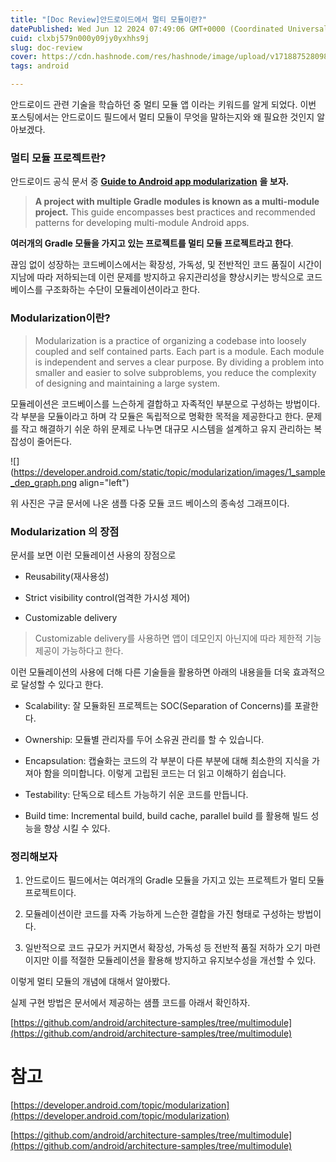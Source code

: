 ```yaml
---
title: "[Doc Review]안드로이드에서 멀티 모듈이란?"
datePublished: Wed Jun 12 2024 07:49:06 GMT+0000 (Coordinated Universal Time)
cuid: clxbj579n000y09jy0yxhhs9j
slug: doc-review
cover: https://cdn.hashnode.com/res/hashnode/image/upload/v1718875280983/60137043-5cc6-4a79-9687-6378dc56b31e.png
tags: android

---
```


안드로이드 관련 기술을 학습하던 중 멀티 모듈 앱 이라는 키워드를 알게 되었다. 이번 포스팅에서는 안드로이드 필드에서 멀티 모듈이 무엇을 말하는지와 왜 필요한 것인지 알아보겠다.

### 멀티 모듈 프로젝트란?

안드로이드 공식 문서 중 [**Guide to Android app modularization**](https://developer.android.com/topic/modularization) **을 보자.**

> **A project with multiple Gradle modules is known as a multi-module project.** This guide encompasses best practices and recommended patterns for developing multi-module Android apps.

**여러개의 Gradle 모듈을 가지고 있는 프로젝트를 멀티 모듈 프로젝트라고 한다**.

끊임 없이 성장하는 코드베이스에서는 확장성, 가독성, 및 전반적인 코드 품질이 시간이 지남에 따라 저하되는데 이런 문제를 방지하고 유지관리성을 향상시키는 방식으로 코드베이스를 구조화하는 수단이 모듈레이션이라고 한다.

### Modularization이란?

> Modularization is a practice of organizing a codebase into loosely coupled and self contained parts. Each part is a module. Each module is independent and serves a clear purpose. By dividing a problem into smaller and easier to solve subproblems, you reduce the complexity of designing and maintaining a large system.

모듈레이션은 코드베이스를 느슨하게 결합하고 자족적인 부분으로 구성하는 방법이다. 각 부분을 모듈이라고 하며 각 모듈은 독립적으로 명확한 목적을 제공한다고 한다. 문제를 작고 해결하기 쉬운 하위 문제로 나누면 대규모 시스템을 설계하고 유지 관리하는 복잡성이 줄어든다.

![](https://developer.android.com/static/topic/modularization/images/1_sample_dep_graph.png align="left")

위 사진은 구글 문서에 나온 샘플 다중 모듈 코드 베이스의 종속성 그래프이다.

### Modularization 의 장점

문서를 보면 이런 모듈레이션 사용의 장점으로

* Reusability(재사용성)
    
* Strict visibility control(엄격한 가시성 제어)
    
* Customizable delivery
    

> Customizable delivery를 사용하면 앱이 데모인지 아닌지에 따라 제한적 기능 제공이 가능하다고 한다.

이런 모듈레이션의 사용에 더해 다른 기술들을 활용하면 아래의 내용을들 더욱 효과적으로 달성할 수 있다고 한다.

* Scalability: 잘 모듈화된 프로젝트는 SOC(Separation of Concerns)를 포괄한다.
    
* Ownership: 모듈별 관리자를 두어 소유권 관리를 할 수 있습니다.
    
* Encapsulation: 캡슐화는 코드의 각 부분이 다른 부분에 대해 최소한의 지식을 가져아 함을 의미합니다. 이렇게 고립된 코드는 더 읽고 이해하기 쉽습니다.
    
* Testability: 단독으로 테스트 가능하기 쉬운 코드를 만듭니다.
    
* Build time: Incremental build, build cache, parallel build 를 활용해 빌드 성능을 향상 시킬 수 있다.
    

### 정리해보자

1. 안드로이드 필드에서는 여러개의 Gradle 모듈을 가지고 있는 프로젝트가 멀티 모듈 프로젝트이다.
    
2. 모듈레이션이란 코드를 자족 가능하게 느슨한 결합을 가진 형태로 구성하는 방법이다.
    
3. 일반적으로 코드 규모가 커지면서 확장성, 가독성 등 전반적 품질 저하가 오기 마련이지만 이를 적절한 모듈레이션을 활용해 방지하고 유지보수성을 개선할 수 있다.
    

이렇게 멀티 모듈의 개념에 대해서 알아봤다.

실제 구현 방법은 문서에서 제공하는 샘플 코드를 아래서 확인하자.

[https://github.com/android/architecture-samples/tree/multimodule](https://github.com/android/architecture-samples/tree/multimodule)

# 참고

[https://developer.android.com/topic/modularization](https://developer.android.com/topic/modularization)

[https://github.com/android/architecture-samples/tree/multimodule](https://github.com/android/architecture-samples/tree/multimodule)